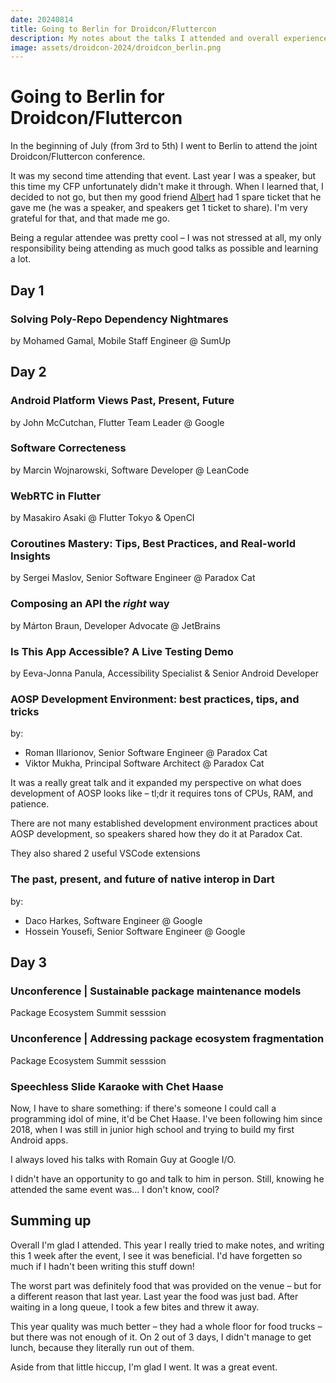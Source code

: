 ```yaml
---
date: 20240814
title: Going to Berlin for Droidcon/Fluttercon
description: My notes about the talks I attended and overall experiences.
image: assets/droidcon-2024/droidcon_berlin.png
---
```


# Going to Berlin for Droidcon/Fluttercon

In the beginning of July (from 3rd to 5th) I went to Berlin to attend the joint
Droidcon/Fluttercon conference.

It was my second time attending that event. Last year I was a speaker, but this
time my CFP unfortunately didn't make it through. When I learned that, I decided
to not go, but then my good friend [Albert](https://github.com/Albert221) had 1
spare ticket that he gave me (he was a speaker, and speakers get 1 ticket to
share). I'm very grateful for that, and that made me go.

Being a regular attendee was pretty cool – I was not stressed at all, my only
responsibility being attending as much good talks as possible and learning a
lot.

## Day 1

### Solving Poly-Repo Dependency Nightmares

by Mohamed Gamal, Mobile Staff Engineer @ SumUp

## Day 2

### Android Platform Views Past, Present, Future

by John McCutchan, Flutter Team Leader @ Google

### Software Correcteness

by Marcin Wojnarowski, Software Developer @ LeanCode

### WebRTC in Flutter

by Masakiro Asaki @ Flutter Tokyo & OpenCI

### Coroutines Mastery: Tips, Best Practices, and Real-world Insights

by Sergei Maslov, Senior Software Engineer @ Paradox Cat

### Composing an API the *right* way 

by Márton Braun, Developer Advocate @ JetBrains

### Is This App Accessible? A Live Testing Demo

by Eeva-Jonna Panula, Accessibility Specialist & Senior Android Developer

### AOSP Development Environment: best practices, tips, and tricks

by:
- Roman Illarionov, Senior Software Engineer @ Paradox Cat 
- Viktor Mukha, Principal Software Architect @ Paradox Cat

It was a really great talk and it expanded my perspective on what does
development of AOSP looks like – tl;dr it requires tons of CPUs, RAM, and
patience.

There are not many established development environment practices about AOSP
development, so speakers shared how they do it at Paradox Cat.

They also shared 2 useful VSCode extensions

### The past, present, and future of native interop in Dart

by:
- Daco Harkes, Software Engineer @ Google
- Hossein Yousefi, Senior Software Engineer @ Google

## Day 3

### Unconference | Sustainable package maintenance models

Package Ecosystem Summit sesssion

### Unconference | Addressing package ecosystem fragmentation

Package Ecosystem Summit sesssion

### Speechless Slide Karaoke with Chet Haase

Now, I have to share something: if there's someone I could call a programming
idol of mine, it'd be Chet Haase. I've been following him since 2018, when I was
still in junior high school and trying to build my first Android apps.

I always loved his talks with Romain Guy at Google I/O.

I didn't have an opportunity to go and talk to him in person. Still, knowing he
attended the same event was... I don't know, cool?

## Summing up

Overall I'm glad I attended. This year I really tried to make notes, and writing
this 1 week after the event, I see it was beneficial. I'd have forgetten so much
if I hadn't been writing this stuff down!

The worst part was definitely food that was provided on the venue – but for a
different reason that last year. Last year the food was just bad. After waiting
in a long queue, I took a few bites and threw it away.

This year quality was much better – they had a whole floor for food trucks – but
there was not enough of it. On 2 out of 3 days, I didn't manage to get lunch,
because they literally run out of them.

Aside from that little hiccup, I'm glad I went. It was a great event.
